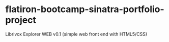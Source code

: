 # flatiron-bootcamp-sinatra-portfolio-project
Librivox Explorer WEB v0.1 (simple web front end with HTML5/CSS)
